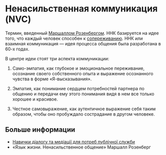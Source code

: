# Ненасильственная коммуникация \(NVC\)

Термин, введенный [Маршаллом Розенбергом](https://en.wikipedia.org/wiki/Marshall_Rosenberg). ННК базируется на идее того, что каждый человек способен к [сопереживанию](https://ru.wikipedia.org/wiki/%D0%AD%D0%BC%D0%BF%D0%B0%D1%82%D0%B8%D1%8F). ННК или взаимная коммуникация — идея процесса общения была разработана в 60-х годах.

В центре идеи стоят три аспекта коммуникации:

1. Само-эмпатия, как глубокое и эмоциональное переживание, осознание своего собственного опыта и выражение осознанного чувства в форме «Я-высказывания».

2. Эмпатия, как понимание сердцем потребностей партнера по общению и передачи ему этого понимания видя в нем все только хорошее и красивое.

3. Честное самовыражение, как аутентичное выражение себя таким образом, чтобы оно пробуждало сострадание в другом человеке.

## Больше информации

* [Навички діалогу та медіації для потреб публічної служби](https://courses.ed-era.com/courses/course-v1:OSCE_EDERA+Med_101+2020/about)
* «Язык жизни. Ненасильственное общение» Маршалл Розенберг

